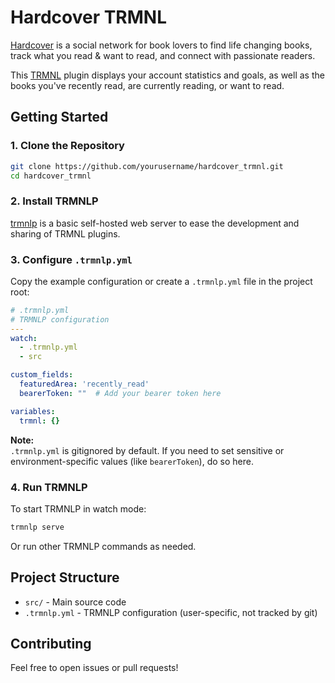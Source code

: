 # Hardcover TRMNL

[Hardcover](https://hardcover.app) is a social network for book lovers to find life changing books, track what you read & want to read, and connect with passionate readers. 

This [TRMNL](https://usetrmnl.com/?ref=jacob15) plugin displays your account statistics and goals, as well as the books you've recently read, are currently reading, or want to read.

## Getting Started

### 1. Clone the Repository

```bash
git clone https://github.com/yourusername/hardcover_trmnl.git
cd hardcover_trmnl
```

### 2. Install TRMNLP

[trmnlp](https://github.com/usetrmnl/trmnlp) is a basic self-hosted web server to ease the development and sharing of TRMNL plugins.

### 3. Configure `.trmnlp.yml`

Copy the example configuration or create a `.trmnlp.yml` file in the project root:

```yaml
# .trmnlp.yml
# TRMNLP configuration
---
watch:
  - .trmnlp.yml
  - src

custom_fields:
  featuredArea: 'recently_read'
  bearerToken: ""  # Add your bearer token here

variables:
  trmnl: {}
```

**Note:**  
`.trmnlp.yml` is gitignored by default. If you need to set sensitive or environment-specific values (like `bearerToken`), do so here.

### 4. Run TRMNLP

To start TRMNLP in watch mode:

```bash
trmnlp serve
```

Or run other TRMNLP commands as needed.

## Project Structure

- `src/` - Main source code
- `.trmnlp.yml` - TRMNLP configuration (user-specific, not tracked by git)

## Contributing

Feel free to open issues or pull requests!
